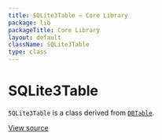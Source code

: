 ```yaml
---
title: SQLite3Table — Core Library
package: lib
packageTitle: Core Library
layout: default
className: SQLite3Table
type: class
---
```


# SQLite3Table

<code>SQLite3Table</code> is a class derived from <code><a href="DBTable">DBTable</a></code>.

<a href="https://github.com/eregansu/lib/blob/master/db/sqlite3-schema.php">View source</a>

